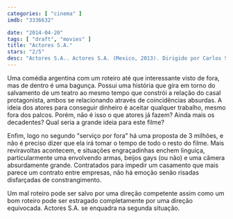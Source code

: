 ```yaml
---
categories: [ "cinema" ]
imdb: "3336632"

date: "2014-04-20"
tags: [ "draft", "movies" ]
title: "Actores S.A."
stars: "2/5"
desc: "Actores S.A.. Actores S.A. (Mexico, 2013). Dirigido por Carlos Sariñana. Escrito por Carolina Rivera, Carlos Sariñana. Com Raúl Méndez, Iliana Fox, Fernando Becerril, Eugenio Bartilotti, Sophie Alexander-Katz, Eduardo Arroyuelo, Erick Elias, Zaide Silvia Gutiérrez, Susana Alexander."
---
```

Uma comédia argentina com um roteiro até que interessante visto de fora, mas de dentro é uma bagunça. Possui uma história que gira em torno do salvamento de um teatro ao mesmo tempo que constrói a relação do casal protagonista, ambos se relacionando através de coincidências absurdas. A ideia dos atores para conseguir dinheiro é aceitar qualquer trabalho, mesmo fora dos palcos. Porém, não é isso o que atores já fazem? Ainda mais os decadentes? Qual seria a grande ideia para este filme?

Enfim, logo no segundo "serviço por fora" há uma proposta de 3 milhões, e não é preciso dizer que ela irá tomar o tempo de todo o resto do filme. Mais reviravoltas acontecem, e situações engraçadinhas enchem linguiça, particularmente uma envolvendo armas, beijos gays (ou não) e uma câmera absurdamente grande. Contratados para impedir um casamento que mais parece um contrato entre empresas, não há emoção senão risadas disfarçadas de constrangimento.

Um mal roteiro pode ser salvo por uma direção competente assim como um bom roteiro pode ser estragado completamente por uma direção equivocada. Actores S.A. se enquadra na segunda situação.
